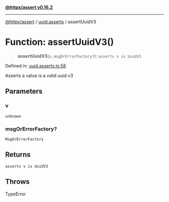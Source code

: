 [**@httpx/assert v0.16.2**](../../README.md)

***

[@httpx/assert](../../README.md) / [uuid.asserts](../README.md) / assertUuidV3

# Function: assertUuidV3()

> **assertUuidV3**(`v`, `msgOrErrorFactory?`): `asserts v is UuidV3`

Defined in: [uuid.asserts.ts:58](https://github.com/belgattitude/httpx/blob/4dae8c09c15139f4a822e2110336093570f143a3/packages/assert/src/uuid.asserts.ts#L58)

Asserts a value is a valid uuid v3

## Parameters

### v

`unknown`

### msgOrErrorFactory?

`MsgOrErrorFactory`

## Returns

`asserts v is UuidV3`

## Throws

TypeError
